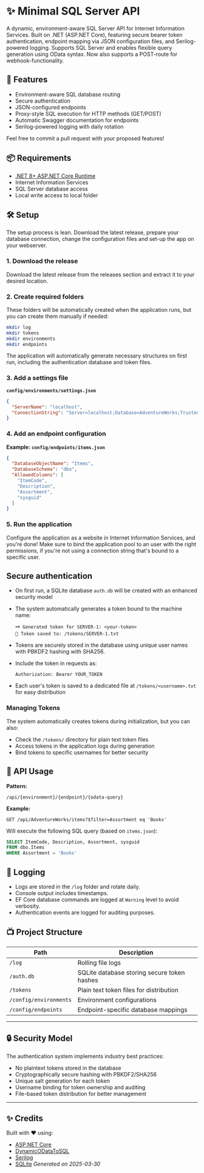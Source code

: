# ✨ Minimal SQL Server API

A dynamic, environment-aware SQL Server API for Internet Information Services. Built on .NET (ASP.NET Core), featuring secure bearer token authentication, endpoint mapping via JSON configuration files, and Serilog-powered logging. Supports SQL Server and enables flexible query generation using OData syntax. Now also supports a POST-route for webhook-functionality.

## 🚀 Features
- Environment-aware SQL database routing
- Secure authentication
- JSON-configured endpoints
- Proxy-style SQL execution for HTTP methods (GET/POST)
- Automatic Swagger documentation for endpoints
- Serilog-powered logging with daily rotation

Feel free to commit a pull request with your proposed features!

## 📦 Requirements
- [.NET 8+ ASP.NET Core Runtime](https://dotnet.microsoft.com/en-us/download)
- Internet Information Services
- SQL Server database access
- Local write access to local folder

## 🛠️ Setup

The setup process is lean. Download the latest release, prepare your database connection, change the configuration files and set-up the app on your webserver.

### 1. Download the release
Download the latest release from the releases section and extract it to your desired location.

### 2. Create required folders
These folders will be automatically created when the application runs, but you can create them manually if needed:
```bash
mkdir log
mkdir tokens
mkdir environments
mkdir endpoints
```

The application will automatically generate necessary structures on first run, including the authentication database and token files.

### 3. Add a settings file
**`config/environments/settings.json`**
```json
{
  "ServerName": "localhost",
  "ConnectionString": "Server=localhost;Database=AdventureWorks;Trusted_Connection=True;TrustServerCertificate=true;"
}
```
### 4. Add an endpoint configuration
**Example: `config/endpoints/items.json`**
```json
{
  "DatabaseObjectName": "Items",
  "DatabaseSchema": "dbo",
  "AllowedColumns": [
    "ItemCode",
    "Description",
    "Assortment",
    "sysguid"
  ]
}
```
### 5. Run the application

Configure the application as a website in Internet Information Services, and you're done! Make sure to bind the application pool to an user with the right permissions, if you're not using a connection string that's bound to a specific user.


## Secure authentication
- On first run, a SQLite database `auth.db` will be created with an enhanced security model
- The system automatically generates a token bound to the machine name:
  ```text
  🗝️ Generated token for SERVER-1: <your-token>
  💾 Token saved to: /tokens/SERVER-1.txt
  ```
- Tokens are securely stored in the database using unique user names with PBKDF2 hashing with SHA256.

- Include the token in requests as:
  ```http
  Authorization: Bearer YOUR_TOKEN
  ```
- Each user's token is saved to a dedicated file at `/tokens/<username>.txt` for easy distribution

### Managing Tokens
The system automatically creates tokens during initialization, but you can also:
- Check the `/tokens/` directory for plain text token files
- Access tokens in the application logs during generation
- Bind tokens to specific usernames for better security


## 🔄 API Usage
**Pattern:**
```
/api/{environment}/{endpoint}/{odata-query}
```
**Example:**
```http
GET /api/AdventureWorks/items?$filter=Assortment eq 'Books'
```
Will execute the following SQL query (based on `items.json`):
```sql
SELECT ItemCode, Description, Assortment, sysguid
FROM dbo.Items
WHERE Assortment = 'Books'
```

## 📅 Logging
- Logs are stored in the `/log` folder and rotate daily.
- Console output includes timestamps.
- EF Core database commands are logged at `Warning` level to avoid verbosity.
- Authentication events are logged for auditing purposes.

## 📺 Project Structure
| Path                          | Description                                      |
|-------------------------------|--------------------------------------------------|
| `/log`                        | Rolling file logs                                |
| `/auth.db`                    | SQLite database storing secure token hashes      |
| `/tokens`                     | Plain text token files for distribution          |
| `/config/environments`        | Environment configurations                       |
| `/config/endpoints`           | Endpoint-specific database mappings              |
---
## 🔒 Security Model
The authentication system implements industry best practices:
- No plaintext tokens stored in the database
- Cryptographically secure hashing with PBKDF2/SHA256
- Unique salt generation for each token
- Username binding for token ownership and auditing
- File-based token distribution for better management

---
## ✨ Credits
Built with ❤️ using:
- [ASP.NET Core](https://learn.microsoft.com/en-us/aspnet/core/)
- [DynamicODataToSQL](https://github.com/your-org/dynamicodata-to-sql)
- [Serilog](https://serilog.net/)
- [SQLite](https://www.sqlite.org/index.html)
*Generated on 2025-03-30*
